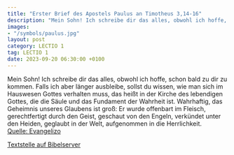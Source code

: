 ```yaml
---
title: "Erster Brief des Apostels Paulus an Timotheus 3,14-16"
description: "Mein Sohn! Ich schreibe dir das alles, obwohl ich hoffe, schon bald zu dir zu kommen. Falls ich aber länger ausbleibe, sollst du wissen, wie man sich im Hauswesen Gottes verhalten muss, das heißt in der Kirche des lebendigen Gottes, die die Säule und das Fundament der Wahrheit is...."
images:
- "/symbols/paulus.jpg"
layout: post
category: LECTIO 1
tag: LECTIO 1
date: 2023-09-20 06:30:00 +0100
---
```

Mein Sohn! Ich schreibe dir das alles, obwohl ich hoffe, schon bald zu dir zu kommen.
Falls ich aber länger ausbleibe, sollst du wissen, wie man sich im Hauswesen Gottes verhalten muss, das heißt in der Kirche des lebendigen Gottes, die die Säule und das Fundament der Wahrheit ist.<!--more-->
Wahrhaftig, das Geheimnis unseres Glaubens ist groß: Er wurde offenbart im Fleisch, gerechtfertigt durch den Geist, geschaut von den Engeln, verkündet unter den Heiden, geglaubt in der Welt, aufgenommen in die Herrlichkeit.<br>
[Quelle: Evangelizo](https://evangeliumtagfuertag.org/DE/gospel)

[Textstelle auf Bibelserver](https://www.bibleserver.com/EU/1.Timotheus3,14-16)
